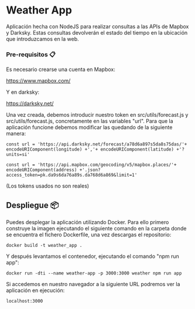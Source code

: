# Weather App

Aplicación hecha con NodeJS para realizar consultas a las APIs de Mapbox y Darksky. Estas consultas devolverán el estado del tiempo en la ubicación que introduzcamos en la web.

### Pre-requisitos 📋

Es necesario crearse una cuenta en Mapbox:

https://www.mapbox.com/

Y en darksky:

https://darksky.net/

Una vez creada, debemos introducir nuestro token en src/utils/forecast.js y src/utils/forecast.js, concretamente en las variables "url". Para que la aplicación funcione debemos modificar las quedando de la siguiente manera:

```
const url = 'https://api.darksky.net/forecast/a78d6a897s5da8s75das/'+ encodeURIComponent(longitude) +','+ encodeURIComponent(latitude) +'?units=si'
```
```
const url = 'https://api.mapbox.com/geocoding/v5/mapbox.places/'+ encodeURIComponent(address) +'.json?access_token=pk.da9s6da76a89s.da768d6a869&limit=1'
```
(Los tokens usados no son reales)

## Despliegue 📦

Puedes desplegar la aplicación utilizando Docker. Para ello primero construye la imagen ejecutando el siguiente comando en la carpeta donde se encuentra el fichero Dockerfile, una vez descargas el repositorio:

```
docker build -t weather_app .
```
Y después levantamos el contenedor, ejecutando el comando "npm run app":

```
docker run -dti --name weather-app -p 3000:3000 weather npm run app
```

Si accedemos en nuestro navegador a la siguiente URL podremos ver la aplicación en ejecución:

```
localhost:3000
```